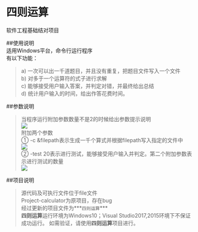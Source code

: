 # 四则运算
软件工程基础结对项目  


##使用说明  
适用Windows平台，命令行运行程序  
有以下功能：  
>a) 一次可以出一千道题目，并且没有重复，把题目文件写入一个文件  
>b) 对多于一个运算符的式子进行求解  
>c) 能够接受用户输入答案，并判定对错，并最终给出总结  
>d) 统计用户输入的时间，给出作答花费时间。 


##参数说明  
>当程序运行附加参数数量不是2的时候给出参数提示说明  
>![](https://i.imgur.com/WttocG9.png)  
>附加两个参数  
>① -c &filepath表示生成一千个算式并根据filepath写入指定的文件中  
>![](https://i.imgur.com/lIUZ3BI.png)  
>② -test 20表示进行测试，能够接受用户输入并判定。第二个附加参数表示进行测试的数量  
>![](https://i.imgur.com/rW7V5t0.png)  


##项目说明    
>源代码及可执行文件位于file文件  
>Project-calculator为原项目，存在bug  
>经过更新的项目文件为***<code>四则运算</code>***  
>**四则运算**运行环境为Windows10；Visual Studio2017,2015环境下不保证成功运行。 
>如需验证，请使用**四则运算**项目进行。